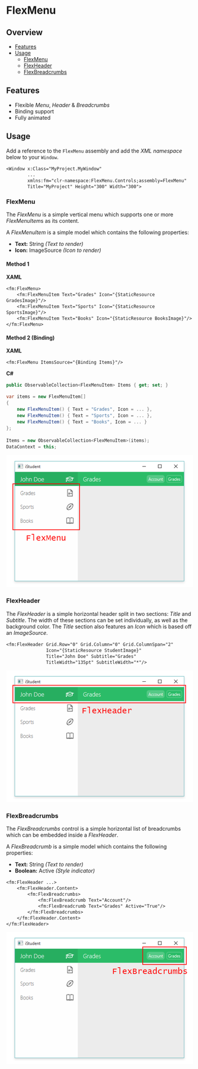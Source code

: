 # FlexMenu

## Overview

* [Features](#features)
* [Usage](#usage)
    * [FlexMenu](#flexmenu)
    * [FlexHeader](#flexheader)
    * [FlexBreadcrumbs](#flexbreadcrumbs)

## Features

* Flexible *Menu*, *Header* & *Breadcrumbs*
* Binding support
* Fully animated

## Usage

Add a reference to the `FlexMenu` assembly and add the *XML namespace* below to your `Window`.

```xaml
<Window x:Class="MyProject.MyWindow"
        ...
        xmlns:fm="clr-namespace:FlexMenu.Controls;assembly=FlexMenu"
        Title="MyProject" Height="300" Width="300">
```

### FlexMenu

The *FlexMenu* is a simple vertical menu which supports one or more *FlexMenuItem*s as its content. 

A *FlexMenuItem* is a simple model which contains the following properties:

* **Text:** String *(Text to render)*
* **Icon:** ImageSource *(Icon to render)*

#### Method 1

**XAML**

```xaml
<fm:FlexMenu>
    <fm:FlexMenuItem Text="Grades" Icon="{StaticResource GradesImage}"/>
    <fm:FlexMenuItem Text="Sports" Icon="{StaticResource SportsImage}"/>
    <fm:FlexMenuItem Text="Books" Icon="{StaticResource BooksImage}"/>
</fm:FlexMenu>
```

#### Method 2 (Binding)

**XAML**

```xaml
<fm:FlexMenu ItemsSource="{Binding Items}"/>
```

**C#**

```cs
public ObservableCollection<FlexMenuItem> Items { get; set; }
```

```cs
var items = new FlexMenuItem[]
{
    new FlexMenuItem() { Text = "Grades", Icon = ... },
    new FlexMenuItem() { Text = "Sports", Icon = ... },
    new FlexMenuItem() { Text = "Books", Icon = ... }
};

Items = new ObservableCollection<FlexMenuItem>(items);
DataContext = this;
```

![FlexMenu](Media/FlexMenu.png)

### FlexHeader

The *FlexHeader* is a simple horizontal header split in two sections: *Title* and *Subtitle*. The width of these sections can be set individually, as well as the background color. The *Title* section also features an *Icon* which is based off an *ImageSource*.

```xaml
<fm:FlexHeader Grid.Row="0" Grid.Column="0" Grid.ColumnSpan="2"
               Icon="{StaticResource StudentImage}"
               Title="John Doe" Subtitle="Grades"
               TitleWidth="135pt" SubtitleWidth="*"/>
```

![FlexHeader](Media/FlexHeader.png)

### FlexBreadcrumbs

The *FlexBreadcrumbs* control is a simple horizontal list of breadcrumbs which can be embedded inside a *FlexHeader*.

A *FlexBreadcrumb* is a simple model which contains the following properties:

* **Text:** String *(Text to render)*
* **Boolean:** Active *(Style indicator)*

```xaml
<fm:FlexHeader ...>
    <fm:FlexHeader.Content>
        <fm:FlexBreadcrumbs>
            <fm:FlexBreadcrumb Text="Account"/>
            <fm:FlexBreadcrumb Text="Grades" Active="True"/>
        </fm:FlexBreadcrumbs>
    </fm:FlexHeader.Content>
</fm:FlexHeader>
```

![FlexBreadcrumbs](Media/FlexBreadcrumbs.png)
